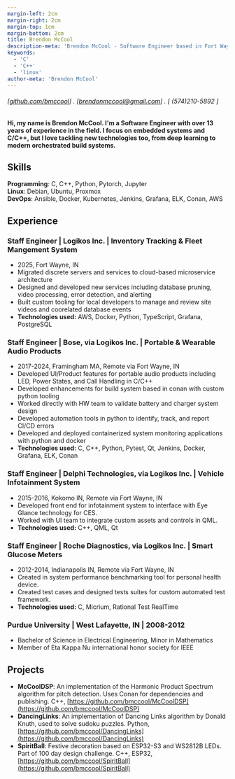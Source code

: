 ```yaml
---
margin-left: 2cm
margin-right: 2cm
margin-top: 1cm
margin-bottom: 2cm
title: Brendon McCool
description-meta: 'Brendon McCool - Software Engineer based in Fort Wayne, IN - Hire Me!'
keywords: 
  - 'C' 
  - 'C++' 
  - 'linux'
author-meta: 'Brendon McCool'
---
```

###### [[github.com/bmccool](https://github.com/bmccool)] . [brendonmccool@gmail.com] . [ (574)210-5892 ]
#### Hi, my name is Brendon McCool.  I'm a Software Engineer with over 13 years of experience in the field.  I focus on embedded systems and C/C++, but I love tackling new technologies too, from deep learning to modern orchestrated build systems.  

## Skills
**Programming**: C, C++, Python, Pytorch, Jupyter  
**Linux**: Debian, Ubuntu, Proxmox  
**DevOps**: Ansible, Docker, Kubernetes, Jenkins, Grafana, ELK, Conan, AWS  

## Experience
### Staff Engineer |  Logikos Inc. | Inventory Tracking & Fleet Mangement System
- 2025, Fort Wayne, IN  
- Migrated discrete servers and services to cloud-based microservice architecture  
- Designed and developed new services including database pruning, video processing, error detection, and alerting  
- Built custom tooling for local developers to manage and review site videos and coorelated database events  
- **Technologies used:** AWS, Docker, Python, TypeScript, Grafana, PostgreSQL  

### Staff Engineer | Bose, via Logikos Inc. | Portable & Wearable Audio Products
- 2017-2024, Framingham MA, Remote via Fort Wayne, IN  
- Developed UI/Product features for portable audio products including LED, Power States, and Call Handling in C/C++  
- Developed enhancements for build system based in conan with custom python tooling  
- Worked directly with HW team to validate battery and charger system design  
- Developed automation tools in python to identify, track, and report CI/CD errors  
- Developed and deployed containerized system monitoring applications with python and docker  
- **Technologies used:** C, C++, Python, Pytest, Qt, Jenkins, Docker, Grafana, ELK, Conan  

### Staff Engineer |  Delphi Technologies, via Logikos Inc. | Vehicle Infotainment System
- 2015-2016, Kokomo IN, Remote via Fort Wayne, IN  
- Developed front end for infotainment system to interface with Eye Glance technology for CES.  
- Worked with UI team to integrate custom assets and controls in QML.  
- **Technologies used:** C++, QML, Qt  

### Staff Engineer | Roche Diagnostics, via Logikos Inc. | Smart Glucose Meters
- 2012-2014, Indianapolis IN, Remote via Fort Wayne, IN  
- Created in system performance benchmarking tool for personal health device.  
- Created test cases and designed tests suites for custom automated test framework.  
- **Technologies used:** C, Micrium, Rational Test RealTime  

### Purdue University | West Lafayette, IN | 2008-2012
- Bachelor of Science in Electrical Engineering, Minor in Mathematics  
- Member of Eta Kappa Nu international honor society for IEEE  

## Projects
- **McCoolDSP**: An implementation of the Harmonic Product Spectrum algorithm for pitch detection.  Uses Conan for dependencies and publishing. C++, [https://github.com/bmccool/McCoolDSP](https://github.com/bmccool/McCoolDSP)
- **DancingLinks**: An implementation of Dancing Links algorithm by Donald Knuth, used to solve sudoku puzzles.  Python, [https://github.com/bmccool/DancingLinks](https://github.com/bmccool/DancingLinks)
- **SpiritBall**: Festive decoration based on ESP32-S3 and WS2812B LEDs.  Part of 100 day design challenge.  C++, ESP32, [https://github.com/bmccool/SpiritBall](https://github.com/bmccool/SpiritBall)
